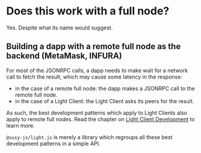 # Does this work with a full node?

Yes. Despite what its name would suggest.

## Building a dapp with a remote full node as the backend (MetaMask, INFURA)

For most of the JSONRPC calls, a dapp needs to make wait for a network call to fetch the result, which may cause some latency in the response:

- in the case of a remote full node: the dapp makes a JSONRPC call to the remote full node.
- in the case of a Light Client: the Light Client asks its peers for the result.

As such, the best development patterns which apply to Light Clients also apply to remote full nodes. Read the chapter on [Light Client Development](/concepts/light-client-development.html) to learn more.

`@susy-js/light.js` is merely a library which regroups all these best development patterns in a simple API.
